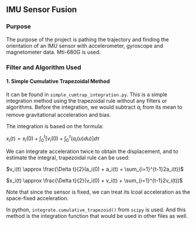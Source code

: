 ## IMU Sensor Fusion
### Purpose

The purpose of the project is pathing the trajectory and finding the orientation of an IMU sensor with accelerometer, gyroscope and magnetometer data. Mti-680G is used.
### Filter and Algorithm Used

#### 1. Simple Cumulative Trapezoidal Method

It can be found in `simple_cumtrap_integration.py`. This is a simple integration method using the trapezoidal rule without any filters or algorithms. Before the integration, we would subtract $a_i$ from its mean to remove gravitational acceleration and bias.

The integration is based on the formula:

$x_i(t) = x_i(0) + \int_0^t[v_i(0) + \int_0^\tau(a_i(u) du)]d\tau$

We can integrate acceleration twice to obtain the displacement, and to estimate the integral, trapezoidal rule can be used:

$v_i(t) \approx \frac{\Delta t}{2}(a_i(0) + a_i(t) + \sum_{i=1}^{t-1}2a_i(t))$

$x_i(t) \approx \frac{\Delta t}{2}(v_i(0) + v_i(t) + \sum_{i=1}^{t-1}2v_i(t))$

Note that since the sensor is fixed, we can treat its lcoal acceleration as the space-fixed acceleration.

In python, `integrate.cumulative_trapezoid()` from `scipy` is used. And this method is the integration function that would be used in other files as well.